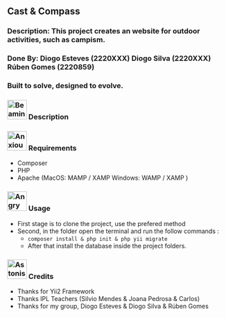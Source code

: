 ## Cast & Compass
### Description: This project creates an website for outdoor activities, such as campism.
### Done By: Diogo Esteves (2220XXX) Diogo Silva (2220XXX) Rúben Gomes (2220859)
### Built to solve, designed to evolve.

### <img src="https://raw.githubusercontent.com/Tarikul-Islam-Anik/Animated-Fluent-Emojis/master/Emojis/Smilies/Beaming%20Face%20with%20Smiling%20Eyes.png" alt="Beaming Face with Smiling Eyes" width="45" height="45" /> Description


### <img src="https://raw.githubusercontent.com/Tarikul-Islam-Anik/Animated-Fluent-Emojis/master/Emojis/Smilies/Anxious%20Face%20with%20Sweat.png" alt="Anxious Face with Sweat" width="45" height="45" /> Requirements
* Composer
* PHP
* Apache (MacOS: MAMP / XAMP Windows: WAMP / XAMP )


### <img src="https://raw.githubusercontent.com/Tarikul-Islam-Anik/Animated-Fluent-Emojis/master/Emojis/Smilies/Angry%20Face.png" alt="Angry Face" width="45" height="45" /> Usage
* First stage is to clone the project, use the prefered method
* Second, in the folder open the terminal and run the follow commands : 
    * `composer install & php init & php yii migrate`
    * After that install the database inside the project folders.


### <img src="https://raw.githubusercontent.com/Tarikul-Islam-Anik/Animated-Fluent-Emojis/master/Emojis/Smilies/Astonished%20Face.png" alt="Astonished Face" width="45" height="45" /> Credits
* Thanks for Yii2 Framework
* Thanks IPL Teachers (Silvio Mendes & Joana Pedrosa & Carlos)
* Thanks for my group, Diogo Esteves & Diogo Silva & Rúben Gomes
